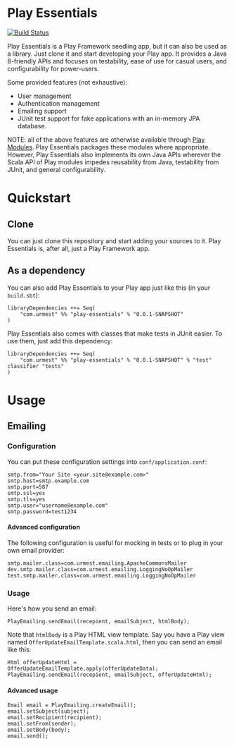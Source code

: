 # Play Essentials 

[![Build Status](https://drone.io/bitbucket.org/urbas/play-essentials/status.png)](https://drone.io/bitbucket.org/urbas/play-essentials/latest)

Play Essentials is a Play Framework seedling app, but it can also be used as a
library. Just clone it and start developing your Play app. It provides a Java
8-friendly APIs and focuses on testability, ease of use for casual users, and
configurability for power-users.

Some provided features (not exhaustive):

-   User management
-   Authentication management
-   Emailing support
-   JUnit test support for fake applications with an in-memory JPA database.

NOTE: all of the above features are otherwise available
through [Play Modules](http://www.playframework.com/modules). Play Essentials
packages these modules where appropriate. However, Play Essentials also
implements its own Java APIs wherever the Scala API of Play modules impedes
reusability from Java, testability from JUnit, and general configurability.

# Quickstart

## Clone

You can just clone this repository and start adding your sources to it. Play
Essentials is, after all, just a Play Framework app.

## As a dependency

You can also add Play Essentials to your Play app just like this (in your `build.sbt`):

    libraryDependencies ++= Seq(
        "com.urmest" %% "play-essentials" % "0.0.1-SNAPSHOT"
    )

Play Essentials also comes with classes that make tests in JUnit easier. To use
them, just add this dependency:

    libraryDependencies ++= Seq(
        "com.urmest" %% "play-essentials" % "0.0.1-SNAPSHOT" % "test" classifier "tests"
    )

# Usage

## Emailing

### Configuration

You can put these configuration settings into `conf/application.conf`:

    smtp.from="Your Site <your.site@example.com>"
    smtp.host=smtp.example.com
    smtp.port=587
    smtp.ssl=yes
    smtp.tls=yes
    smtp.user="username@example.com"
    smtp.password=test1234

#### Advanced configuration

The following configuration is useful for mocking in tests or to plug in your
own email provider:

    smtp.mailer.class=com.urmest.emailing.ApacheCommonsMailer
    dev.smtp.mailer.class=com.urmest.emailing.LoggingNoOpMailer
    test.smtp.mailer.class=com.urmest.emailing.LoggingNoOpMailer

### Usage

Here's how you send an email:

    PlayEmailing.sendEmail(recepient, emailSubject, htmlBody);

Note that `htmlBody` is a Play HTML view template. Say you have a
Play view named `OfferUpdateEmailTemplate.scala.html`, then you can send an
email like this:

    Html offerUpdateHtml = OfferUpdateEmailTemplate.apply(offerUpdateData);
    PlayEmailing.sendEmail(recepient, emailSubject, offerUpdateHtml);

#### Advanced usage

    Email email = PlayEmailing.createEmail();
    email.setSubject(subject);
    email.setRecipient(recipient);
    email.setFrom(sender);
    email.setBody(body);
    email.send();
